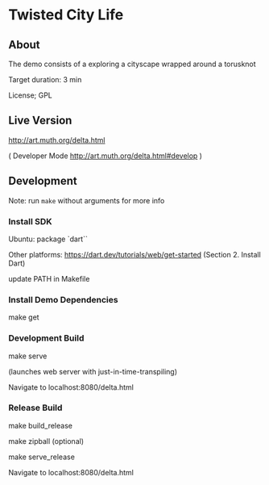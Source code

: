 # Twisted City Life


## About 

The demo consists of a exploring a cityscape wrapped around a torusknot 

Target duration: 3 min

License; GPL

## Live Version

http://art.muth.org/delta.html 

( Developer Mode http://art.muth.org/delta.html#develop )

## Development

Note: run `make` without arguments for more info

### Install SDK 

Ubuntu: package `dart``

Other platforms:  https://dart.dev/tutorials/web/get-started (Section 2. Install Dart)


update PATH in Makefile 

### Install Demo Dependencies

make get

### Development Build

make serve

(launches web server with just-in-time-transpiling)

Navigate to localhost:8080/delta.html

### Release Build

make build_release 

make zipball (optional)

make serve_release

Navigate to localhost:8080/delta.html

